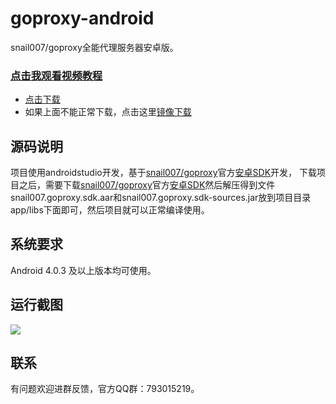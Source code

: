# goproxy-android
snail007/goproxy全能代理服务器安卓版。

### [点击我观看视频教程](https://space.bilibili.com/472844633)

- [点击下载](https://github.com/snail007/goproxy-android/releases)
- 如果上面不能正常下载，点击这里[镜像下载](https://www.host900.com/snail007/goproxy-android/)

## 源码说明

项目使用androidstudio开发，基于[snail007/goproxy](https://github.com/snail007/goproxy)官方[安卓SDK](https://github.com/snail007/goproxy-sdk/blob/master/README_ZH.md)开发，
下载项目之后，需要下载[snail007/goproxy](https://github.com/snail007/goproxy)官方[安卓SDK](https://github.com/snail007/goproxy-sdk/blob/master/README_ZH.md)然后解压得到文件
snail007.goproxy.sdk.aar和snail007.goproxy.sdk-sources.jar放到项目目录app/libs下面即可，然后项目就可以正常编译使用。

## 系统要求

Android 4.0.3 及以上版本均可使用。

## 运行截图

![](https://github.com/snail007/goproxy-android/raw/master/styles/demo.png)

## 联系

有问题欢迎进群反馈，官方QQ群：793015219。